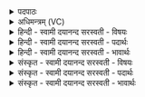 <details><summary>पदपाठः</summary>

यु॒ञ्जते॑। मनः॑। उ॒त। यु॒ञ्ज॒ते॒। धियः॑। विप्राः॑। विप्र॑स्य। बृ॒ह॒तः। वि॒प॒श्चित॒ इति॑ विपः॒ऽचितः॑। वि। होत्राः॑। द॒धे॒। व॒यु॒ना॒वित्। व॒यु॒न॒विदिति॑ वयुन॒ऽवित्। एकः॑। इत्। म॒ही। दे॒वस्य॑। स॒वि॒तुः। परि॑ष्टुतिः। परि॑स्तुति॒रिति॒ परि॑ऽस्तुतिः। २।
</details>

<details><summary>अधिमन्त्रम् (VC)</summary>

- सविता देवता
- दध्यङ्ङाथर्वण ऋषिः
- जगती
- निषादः
</details>

<details><summary>हिन्दी - स्वामी दयानन्द सरस्वती  - विषयः</summary>

अब योगाभ्यास का विषय अगले मन्त्र में कहा है ॥
</details>

<details><summary>हिन्दी - स्वामी दयानन्द सरस्वती  - पदार्थः</summary>

पदार्थान्वयभाषाः -  हे मनुष्यो ! जो (वयुनावित्) उत्कृष्ट ज्ञानों में प्रवीण (एकः) अद्वितीय जगदीश्वर सबको (वि, दधे) रचता (सवितुः) सर्वान्तर्यामी (देवस्य) समग्र जगत् के प्रकाशक ईश्वर की यह (मही) बड़ी (परिष्टुतिः) सब ओर से स्तुति प्रशंसा है (होत्राः) शुभगुणग्रहीता (विप्राः) अनेक प्रकार की बुद्धियों में व्याप्त बुद्धिमान् योगीजन जिस (बृहतः) सबसे बड़े (विपश्चितः) अनन्त विद्यावाले (विप्रस्य) विशेष कर सर्वत्र व्याप्त परमेश्वर के बीच (मनः) संकल्प-विकल्प रूप मन को (युञ्जते) समाहित करते (उत) और (धियः) बुद्धि वा कर्मों को (युञ्जते) युक्त करते हैं, (इत्) उसी की तुम लोग उपासना किया करो ॥२ ॥
</details>

<details><summary>हिन्दी - स्वामी दयानन्द सरस्वती  - भावार्थः</summary>

भावार्थभाषाः -  हे मनुष्यो ! जो योगीजनों को ध्यान करने योग्य, जिसकी प्रशंसा के हेतु सूर्य्य आदि दृष्टान्त वर्त्तमान हैं, जो सर्वज्ञ असहायी सच्चिदानन्दस्वरूप है, जिसके लिये सब धन्यवाद देने योग्य हैं, उसी को इष्टदेव तुम लोग मानो ॥२ ॥
</details>

<details><summary>संस्कृत - स्वामी दयानन्द सरस्वती  - विषयः</summary>

अथ योगाभ्यासविषयमाह ॥
</details>

<details><summary>संस्कृत - स्वामी दयानन्द सरस्वती  - पदार्थः</summary>

पदार्थान्वयभाषाः -  हे मनुष्याः ! य एको वयुनाविज्जगदीश्वरो सर्वं विदधे यस्य सवितुर्देवस्य मही परिष्टुतिरस्ति होत्रा विप्रा योगिनो यस्य बृहतो विपश्चितो विप्रस्य मध्ये मनो युञ्जत उत धियो युञ्जते तमिदेव यूयमुपाध्वम् ॥२ ॥
</details>

<details><summary>संस्कृत - स्वामी दयानन्द सरस्वती  - भावार्थः</summary>

भावार्थभाषाः -  हे मनुष्याः ! यो योगिभिर्ध्येयो यस्य प्रशंसादृष्टान्ताः सूर्यादयो वर्त्तन्ते, यः सर्वज्ञोऽसहायः सच्चिदानन्दस्वरूपोऽस्ति, तस्मै सर्वे धन्यवादा दातुमर्हा वर्त्तन्ते तमेवेष्टदेवं यूयं मन्यध्वम् ॥२ ॥
</details>